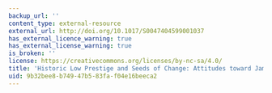 ```yaml
---
backup_url: ''
content_type: external-resource
external_url: http://doi.org/10.1017/S0047404599001037
has_external_licence_warning: true
has_external_license_warning: true
is_broken: ''
license: https://creativecommons.org/licenses/by-nc-sa/4.0/
title: 'Historic Low Prestige and Seeds of Change: Attitudes toward Jamaican Creole'
uid: 9b32bee8-b749-47b5-83fa-f04e16beeca2
---
```

